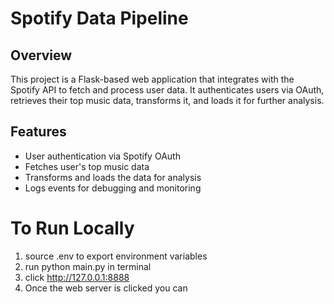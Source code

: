 # Spotify Data Pipeline  

## Overview  
This project is a Flask-based web application that integrates with the Spotify API to fetch and process user data. It authenticates users via OAuth, retrieves their top music data, transforms it, and loads it for further analysis.  

## Features  
- User authentication via Spotify OAuth  
- Fetches user's top music data  
- Transforms and loads the data for analysis  
- Logs events for debugging and monitoring  

# To Run Locally

1. source .env to export environment variables
2. run python main.py in terminal
2. click http://127.0.0.1:8888 
3. Once the web server is clicked you can 
